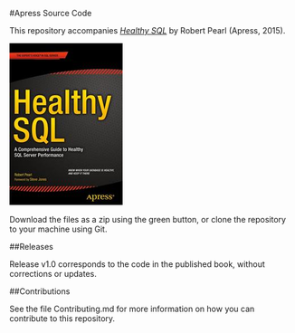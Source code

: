 #Apress Source Code

This repository accompanies [*Healthy SQL*](http://www.apress.com/9781430267737) by Robert Pearl (Apress, 2015).

![Cover image](9781430267737.jpg)

Download the files as a zip using the green button, or clone the repository to your machine using Git.

##Releases

Release v1.0 corresponds to the code in the published book, without corrections or updates.

##Contributions

See the file Contributing.md for more information on how you can contribute to this repository.
